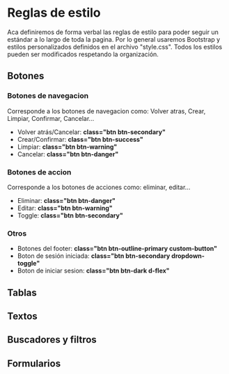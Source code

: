 # Reglas de estilo

Aca definiremos de forma verbal las reglas de estilo para poder seguir un estándar a lo largo de toda la pagina.
Por lo general usaremos Bootstrap y estilos personalizados definidos en el archivo "style.css".
Todos los estilos pueden ser modificados respetando la organización.

## Botones

### Botones de navegacion

Corresponde a los botones de navegacion como: Volver atras, Crear, Limpiar, Confirmar, Cancelar...

- Volver atrás/Cancelar: **class="btn btn-secondary"**
- Crear/Confirmar: **class="btn btn-success"**
- Limpiar: **class="btn btn-warning"**
- Cancelar: **class="btn btn-danger"**

### Botones de accion

Corresponde a los botones de acciones como: eliminar, editar...

- Eliminar: **class="btn btn-danger"**
- Editar: **class="btn btn-warning"**
- Toggle: **class="btn btn-secondary"**

### Otros

- Botones del footer: **class="btn btn-outline-primary custom-button"**
- Boton de sesión iniciada: **class="btn btn-secondary dropdown-toggle"**
- Boton de iniciar sesion: **class="btn btn-dark d-flex"**

## Tablas

## Textos

## Buscadores y filtros

## Formularios
